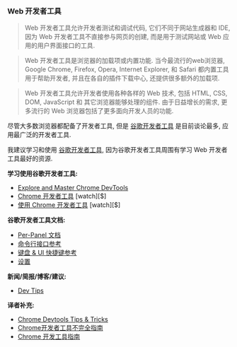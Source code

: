 ### Web 开发者工具

>Web 开发者工具允许开发者测试和调试代码, 它们不同于网站生成器和 IDE, 因为 Web 开发者工具不直接参与网页的创建, 而是用于测试网站或 Web 应用的用户界面接口的工具.

>Web 开发者工具是浏览器的加载项或内置功能. 当今最流行的web浏览器, Google Chrome, Firefox, Opera, Internet Explorer, 和 Safari 都内置工具用于帮助开发者, 并且在各自的插件下载中心, 还提供很多额外的加载项.

>Web 开发者工具允许开发者使用各种各样的 Web 技术, 包括 HTML, CSS, DOM, JavaScript 和 其它浏览器能够处理的组件. 由于日益增长的需求, 更多流行的 Web 浏览器包括了更多面向开发人员的功能.

尽管大多数浏览器都配备了开发者工具, 但是 [谷歌开发者工具](https://developers.google.com/web/tools/chrome-devtools/) 是目前谈论最多, 应用最广泛的开发者工具.

我建议学习和使用 [谷歌开发者工具](https://developers.google.com/web/tools/chrome-devtools/), 因为谷歌开发者工具周围有学习 Web 开发者工具最好的资源.

**学习使用谷歌开发者工具:**

* [Explore and Master Chrome DevTools](http://discover-devtools.codeschool.com/)
* [Chrome 开发者工具](https://code.tutsplus.com/courses/chrome-developer-tools) [watch][$]
* [使用 Chrome 开发者工具](http://www.pluralsight.com/courses/chrome-developer-tools) [watch][$]

**谷歌开发者工具文档:**

* [Per-Panel 文档](https://developers.google.com/web/tools/chrome-devtools/#docs)
* [命令行接口参考](https://developers.google.com/web/tools/javascript/command-line/command-line-reference?hl=en)
* [键盘 & UI 快捷键参考](https://developers.google.com/web/tools/iterate/inspect-styles/shortcuts)
* [设置](https://developer.chrome.com/devtools/docs/settings)

**新闻/简报/博客/建议:**

* [Dev Tips](https://umaar.com/dev-tips/)

**译者补充:**

* [Chrome Devtools Tips & Tricks](http://mo.github.io/2015/10/19/chrome-devtools.html)
* [Chrome开发者工具不完全指南](http://www.92fenxiang.com/121.html)
* [Chrome 开发工具指南](http://wiki.jikexueyuan.com/project/chrome-devtools/)